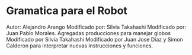 # Gramatica para el Robot
Autor: Alejandro Arango
Modificado por: Silvia Takahashi
Modificado por: Juan Pablo Morales.
Agregadas producciones para manejar globos
Modificado por Silvia Takahashi
Modificado por Juan Jose Diaz y Simon Calderon para interpretar nuevas instrucciones y funciones.
